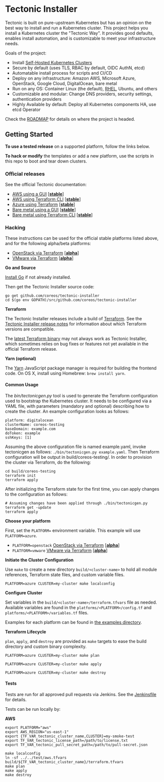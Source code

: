 # Tectonic Installer

Tectonic is built on pure-upstream Kubernetes but has an opinion on the best way to install and run a Kubernetes cluster. This project helps you install a Kubernetes cluster the "Tectonic Way". It provides good defaults, enables install automation, and is customizable to meet your infrastructure needs.

Goals of the project:

- Install [Self-Hosted Kubernetes Clusters](https://github.com/kubernetes/community/blob/master/contributors/design-proposals/self-hosted-kubernetes.md)
- Secure by default (uses TLS, RBAC by default, OIDC AuthN, etcd)
- Automatable install process for scripts and CI/CD
- Deploy on any infrastructure: Amazon AWS, Microsoft Azure, OpenStack, Google Cloud, DigitalOcean, bare metal
- Run on any OS: Container Linux (the default), [RHEL](Documentation/install/rhel/installing-workers.md#installing-tectonic-workers-on-red-hat-enterprise-linux), Ubuntu, and others
- Customizable and modular: Change DNS providers, security settings, authentication providers
- Highly Available by default: Deploy all Kubernetes components HA, use etcd Operator

Check the [ROADMAP](ROADMAP.md) for details on where the project is headed.

## Getting Started

**To use a tested release** on a supported platform, follow the links below.

**To hack or modify** the templates or add a new platform, use the scripts in this repo to boot and tear down clusters.

### Official releases

See the official Tectonic documentation:

- [AWS using a GUI](https://coreos.com/tectonic/docs/latest/install/aws/) [[**stable**][platform-lifecycle]]
- [AWS using Terraform CLI](https://coreos.com/tectonic/docs/latest/install/aws/aws-terraform.html) [[**stable**][platform-lifecycle]]
- [Azure using Terraform](https://coreos.com/tectonic/docs/latest/install/azure/azure-terraform.html) [[**stable**][platform-lifecycle]]
- [Bare metal using a GUI](https://coreos.com/tectonic/docs/latest/install/bare-metal/) [[**stable**][platform-lifecycle]]
- [Bare metal using Terraform CLI](https://coreos.com/tectonic/docs/latest/install/bare-metal/metal-terraform.html) [[**stable**][platform-lifecycle]]

### Hacking

These instructions can be used for the official stable platforms listed above, and for the following alpha/beta platforms:

- [OpenStack via Terraform](Documentation/install/openstack/openstack-terraform.md) [[**alpha**][platform-lifecycle]]
- [VMware via Terraform](Documentation/install/vmware/vmware-terraform.md) [[**alpha**][platform-lifecycle]]

**Go and Source**

[Install Go](https://golang.org/doc/install) if not already installed.

Then get the Tectonic Installer source code:

```
go get github.com/coreos/tectonic-installer
cd $(go env GOPATH)/src/github.com/coreos/tectonic-installer
```

**Terraform**

The Tectonic Installer releases include a build of [Terraform](https://terraform.io). See the [Tectonic Installer release notes][release-notes] for information about which Terraform versions are compatible.

The [latest Terraform binary](https://www.terraform.io/downloads.html) may not always work as Tectonic Installer, which sometimes relies on bug fixes or features not yet available in the official Terraform release.

**Yarn (optional)**

The [Yarn](https://yarnpkg.com) JavaScript package manager is required for building the frontend code. On OS X, install using Homebrew: `brew install yarn`.

#### Common Usage

The *bin/tectonicgen.py* tool is used to generate the Terraform configuration used to bootstrap the Kubernetes cluster. It needs to be configured via a YAML file, with parameters (mandatory and optional) describing how to create the cluster. An example configuration looks as follows:

```
platform: digitalocean
clusterName: coreos-testing
baseDomain: example.com
doToken: example
sshKeys: [1]
```

Assuming the above configuration file is named example.yaml, invoke tectonicgen as follows: `./bin/tectonicgen.py example.yaml`. Then Terraform configuration will be output in build/coreos-testing/. In order to provision the cluster via Terraform, do the following:

```
cd build/coreos-testing
terraform init
terraform apply
```

After initializing the Terraform state for the first time, you can apply changes to the configuration as follows:

```
# Assuming changes have been applied through ./bin/tectonicgen.py
terraform get -update
terraform apply
```

**Choose your platform**

First, set the `PLATFORM=` environment variable. This example will use `PLATFORM=azure`.

- `PLATFORM=openstack` [OpenStack via Terraform](Documentation/install/openstack/openstack-terraform.md) [[**alpha**][platform-lifecycle]]
- `PLATFORM=vmware` [VMware via Terraform](Documentation/install/vmware/vmware-terraform.md) [[**alpha**][platform-lifecycle]]

**Initiate the Cluster Configuration**

Use `make` to create a new directory `build/<cluster-name>` to hold all module references, Terraform state files, and custom variable files.

```
PLATFORM=azure CLUSTER=my-cluster make localconfig
```

**Configure Cluster**

Set variables in the `build/<cluster-name>/terraform.tfvars` file as needed. Available variables are found in the `platforms/<PLATFORM>/config.tf` and `platforms/<PLATFORM>/variables.tf` files.

Examples for each platform can be found in [the examples directory](examples/).

**Terraform Lifecycle**

`plan`, `apply`, and `destroy` are provided as `make` targets to ease the build directory and custom binary complexity.

```
PLATFORM=azure CLUSTER=my-cluster make plan
```

```
PLATFORM=azure CLUSTER=my-cluster make apply
```

```
PLATFORM=azure CLUSTER=my-cluster make destroy
```

#### Tests

Tests are run for all approved pull requests via Jenkins. See the [Jenkinsfile](./Jenkinsfile) for details.

Tests can be run locally by:


**AWS**

```
export PLATFORM="aws"
export AWS_REGION="us-east-1"
export {TF_VAR_tectonic_cluster_name,CLUSTER}=my-smoke-test
export TF_VAR_tectonic_license_path=/path/to/license.txt
export TF_VAR_tectonic_pull_secret_path=/path/to/pull-secret.json

make localconfig
ln -sf ../../test/aws.tfvars build/${TF_VAR_tectonic_cluster_name}/terraform.tfvars
make plan
make apply
make destroy
```

[platform-lifecycle]: Documentation/platform-lifecycle.md
[release-notes]: https://coreos.com/tectonic/releases/
